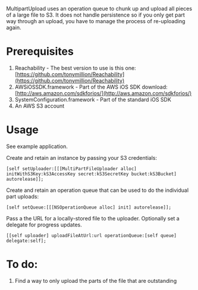 MultipartUpload uses an operation queue to chunk up and upload all pieces of a large file to S3. It does not handle persistence so if you only get part way through an upload, you have to manage the process of re-uploading again.

Prerequisites
=============

  1. Reachability - The best version to use is this one: [https://github.com/tonymillion/Reachability](https://github.com/tonymillion/Reachability)
  1. AWSiOSSDK.framework - Part of the AWS iOS SDK download: [http://aws.amazon.com/sdkforios/](http://aws.amazon.com/sdkforios/)
  1. SystemConfiguration.framework - Part of the standard iOS SDK
  1. An AWS S3 account

Usage
=====

See example application.

Create and retain an instance by passing your S3 credentials:

    [self setUploader:[[[MultiPartFileUploader alloc] initWithS3Key:kS3AccessKey secret:kS3SecretKey bucket:kS3Bucket] autorelease]];

Create and retain an operation queue that can be used to do the individual part uploads:

    [self setQueue:[[[NSOperationQueue alloc] init] autorelease]];

Pass a the URL for a locally-stored file to the uploader. Optionally set a delegate for progress updates.

    [[self uploader] uploadFileAtUrl:url operationQueue:[self queue] delegate:self];

To do:
======

1) Find a way to only upload the parts of the file that are outstanding